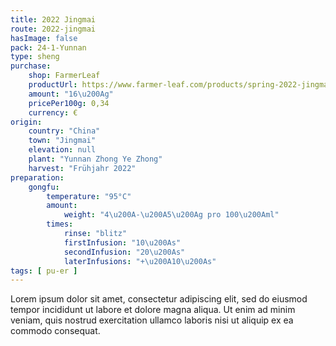 ```yaml
---
title: 2022 Jingmai
route: 2022-jingmai
hasImage: false
pack: 24-1-Yunnan
type: sheng
purchase:
    shop: FarmerLeaf
    productUrl: https://www.farmer-leaf.com/products/spring-2022-jingmai-guanglong
    amount: "16\u200Ag"
    pricePer100g: 0,34
    currency: €
origin:
    country: "China" 
    town: "Jingmai"
    elevation: null
    plant: "Yunnan Zhong Ye Zhong"
    harvest: "Frühjahr 2022"
preparation:
    gongfu:
        temperature: "95°C"
        amount:
            weight: "4\u200A-\u200A5\u200Ag pro 100\u200Aml"
        times:
            rinse: "blitz"
            firstInfusion: "10\u200As"
            secondInfusion: "20\u200As"
            laterInfusions: "+\u200A10\u200As"
tags: [ pu-er ]
---
```

Lorem ipsum dolor sit amet, consectetur adipiscing elit, sed do eiusmod tempor incididunt ut labore et dolore magna aliqua. Ut enim ad minim veniam, quis nostrud exercitation ullamco laboris nisi ut aliquip ex ea commodo consequat.
